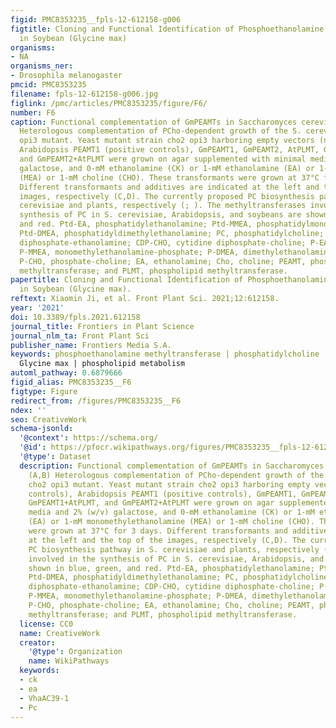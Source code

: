 ```yaml
---
figid: PMC8353235__fpls-12-612158-g006
figtitle: Cloning and Functional Identification of Phosphoethanolamine Methyltransferase
  in Soybean (Glycine max)
organisms:
- NA
organisms_ner:
- Drosophila melanogaster
pmcid: PMC8353235
filename: fpls-12-612158-g006.jpg
figlink: /pmc/articles/PMC8353235/figure/F6/
number: F6
caption: Functional complementation of GmPEAMTs in Saccharomyces cerevisiae. (A,B)
  Heterologous complementation of PCho-dependent growth of the S. cerevisiae cho2
  opi3 mutant. Yeast mutant strain cho2 opi3 harboring empty vectors (negative controls),
  Arabidopsis PEAMT1 (positive controls), GmPEAMT1, GmPEAMT2, AtPLMT, GmPEAMT1+AtPLMT,
  and GmPEAMT2+AtPLMT were grown on agar supplemented with minimal media and 2% (w/v)
  galactose, and 0-mM ethanolamine (CK) or 1-mM ethanolamine (EA) or 1-mM monomethylethanolamine
  (MEA) or 1-mM choline (CHO). These transformants were grown at 37°C for 3 days.
  Different transformants and additives are indicated at the left and the top of the
  images, respectively (C,D). The currently proposed PC biosynthesis pathway in S.
  cerevisiae and plants, respectively (; ). The methyltransferases involved in the
  synthesis of PC in S. cerevisiae, Arabidopsis, and soybeans are shown in blue, green,
  and red. Ptd-EA, phosphatidylethanolamine; Ptd-MMEA, phosphatidylmonomethylethanolamine;
  Ptd-DMEA, phosphatidyldimethylethanolamine; PC, phosphatidylcholine; CDP-EA, cytidine
  diphosphate-ethanolamine; CDP-CHO, cytidine diphosphate-choline; P-EA, ethanolamine-phosphate;
  P-MMEA, monomethylethanolamine-phosphate; P-DMEA, dimethylethanolamine-phosphate;
  P-CHO, phosphate-choline; EA, ethanolamine; Cho, choline; PEAMT, phosphoethanolamine
  methyltransferase; and PLMT, phospholipid methyltransferase.
papertitle: Cloning and Functional Identification of Phosphoethanolamine Methyltransferase
  in Soybean (Glycine max).
reftext: Xiaomin Ji, et al. Front Plant Sci. 2021;12:612158.
year: '2021'
doi: 10.3389/fpls.2021.612158
journal_title: Frontiers in Plant Science
journal_nlm_ta: Front Plant Sci
publisher_name: Frontiers Media S.A.
keywords: phosphoethanolamine methyltransferase | phosphatidylcholine | lecithin |
  Glycine max | phospholipid metabolism
automl_pathway: 0.6879666
figid_alias: PMC8353235__F6
figtype: Figure
redirect_from: /figures/PMC8353235__F6
ndex: ''
seo: CreativeWork
schema-jsonld:
  '@context': https://schema.org/
  '@id': https://pfocr.wikipathways.org/figures/PMC8353235__fpls-12-612158-g006.html
  '@type': Dataset
  description: Functional complementation of GmPEAMTs in Saccharomyces cerevisiae.
    (A,B) Heterologous complementation of PCho-dependent growth of the S. cerevisiae
    cho2 opi3 mutant. Yeast mutant strain cho2 opi3 harboring empty vectors (negative
    controls), Arabidopsis PEAMT1 (positive controls), GmPEAMT1, GmPEAMT2, AtPLMT,
    GmPEAMT1+AtPLMT, and GmPEAMT2+AtPLMT were grown on agar supplemented with minimal
    media and 2% (w/v) galactose, and 0-mM ethanolamine (CK) or 1-mM ethanolamine
    (EA) or 1-mM monomethylethanolamine (MEA) or 1-mM choline (CHO). These transformants
    were grown at 37°C for 3 days. Different transformants and additives are indicated
    at the left and the top of the images, respectively (C,D). The currently proposed
    PC biosynthesis pathway in S. cerevisiae and plants, respectively (; ). The methyltransferases
    involved in the synthesis of PC in S. cerevisiae, Arabidopsis, and soybeans are
    shown in blue, green, and red. Ptd-EA, phosphatidylethanolamine; Ptd-MMEA, phosphatidylmonomethylethanolamine;
    Ptd-DMEA, phosphatidyldimethylethanolamine; PC, phosphatidylcholine; CDP-EA, cytidine
    diphosphate-ethanolamine; CDP-CHO, cytidine diphosphate-choline; P-EA, ethanolamine-phosphate;
    P-MMEA, monomethylethanolamine-phosphate; P-DMEA, dimethylethanolamine-phosphate;
    P-CHO, phosphate-choline; EA, ethanolamine; Cho, choline; PEAMT, phosphoethanolamine
    methyltransferase; and PLMT, phospholipid methyltransferase.
  license: CC0
  name: CreativeWork
  creator:
    '@type': Organization
    name: WikiPathways
  keywords:
  - ck
  - ea
  - VhaAC39-1
  - Pc
---
```

